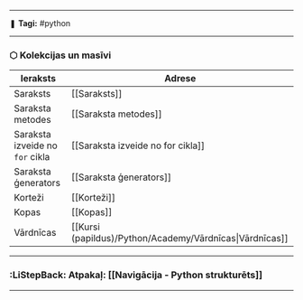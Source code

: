 ___

❚ **Tagi:** #python 

---
### ⬡ Kolekcijas un masīvi

|Ieraksts|Adrese|
|---|---|
|Saraksts|[[Saraksts]]|
|Saraksta metodes|[[Saraksta metodes]]|
|Saraksta izveide no `for` cikla|[[Saraksta izveide no for cikla]]|
|Saraksta ģenerators|[[Saraksta ģenerators]]|
|Korteži|[[Korteži]]|
|Kopas|[[Kopas]]|
|Vārdnīcas|[[Kursi (papildus)/Python/Academy/Vārdnīcas\|Vārdnīcas]]|

---
### :LiStepBack: Atpakaļ: [[Navigācija - Python strukturēts]]

___